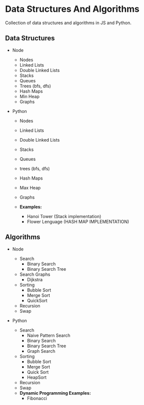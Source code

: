 # Data Structures And Algorithms

Collection of data structures and algorithms in JS and Python.

## Data Structures
- Node
    - Nodes
    - Linked Lists
    - Double Linked Lists
    - Stacks
    - Queues
    - Trees (bfs, dfs)
    - Hash Maps
    - Min Heap
    - Graphs

- Python
    - Nodes
    - Linked Lists
    - Double Linked Lists
    - Stacks
    - Queues
    - trees (bfs, dfs)
    - Hash Maps
    - Max Heap
    - Graphs

    - **Examples:**
        - Hanoi Tower (Stack implementation)
        - Flower Lenguage (HASH MAP IMPLEMENTATION)

## Algorithms
- Node
    - Search
        - Binary Search
        - Binary Search Tree
    - Search Graphs
        - Dijkstra
    - Sorting
        - Bubble Sort
        - Merge Sort
        - QuickSort
    - Recursion
    - Swap

- Python
    - Search
        - Naive Pattern Search
        - Binary Search
        - Binary Search Tree
        - Graph Search
    - Sorting
        - Bubble Sort
        - Merge Sort
        - Quick Sort
        - HeapSort
    - Recursion
    - Swap
    - **Dynamic Programming Examples:**
        - Fibonacci

